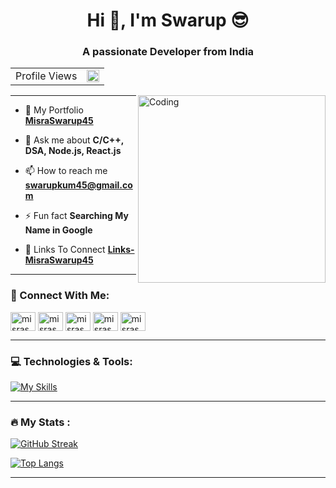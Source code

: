 <h1 align="center">Hi 👋, I'm Swarup 😎</h1>


<h3 align="center">A passionate Developer from India</h3>

<table align="center">
  <tr>
    <td> Profile Views </td>
    <td><img src="https://profile-counter.glitch.me/misraswarup45/count.svg" alt="vistor count" height="20" /></td>
  </tr>
</table>

<img align="right" alt="Coding" width="300" src="https://www.techbabble.zone/content/images/2021/07/46207-programmer-1.gif">

---

- 🔗 My Portfolio <a href="https://misraswarup45.netlify.app/">**MisraSwarup45**</a>

- 💬 Ask me about **C/C++, DSA, Node.js, React.js**

- 📫 How to reach me **swarupkum45@gmail.com**

- ⚡ Fun fact **Searching My Name in Google**

- 🔗 Links To Connect <a href="https://swarup-linklist.netlify.app/">**Links-MisraSwarup45**</a>

---

### :handshake: Connect With Me:

<p align="left">
<a href="https://twitter.com/misraswarup45" target="blank"><img align="center" src="https://raw.githubusercontent.com/rahuldkjain/github-profile-readme-generator/master/src/images/icons/Social/twitter.svg" alt="misraswarup45" height="30" width="40" /></a>
<a href="https://linkedin.com/in/misraswarup45" target="blank"><img align="center" src="https://raw.githubusercontent.com/rahuldkjain/github-profile-readme-generator/master/src/images/icons/Social/linked-in-alt.svg" alt="misraswarup45" height="30" width="40" /></a>
<a href="https://fb.com/misraswarup45" target="blank"><img align="center" src="https://raw.githubusercontent.com/rahuldkjain/github-profile-readme-generator/master/src/images/icons/Social/facebook.svg" alt="misraswarup45" height="30" width="40" /></a>
<a href="https://instagram.com/misraswarup45" target="blank"><img align="center" src="https://raw.githubusercontent.com/rahuldkjain/github-profile-readme-generator/master/src/images/icons/Social/instagram.svg" alt="misraswarup45" height="30" width="40" /></a>
<a href="https://www.leetcode.com/misraswarup45" target="blank"><img align="center" src="https://raw.githubusercontent.com/rahuldkjain/github-profile-readme-generator/master/src/images/icons/Social/leet-code.svg" alt="misraswarup45" height="30" width="40" /></a>
</p>

---


### :computer: Technologies & Tools:

[![My Skills](https://skillicons.dev/icons?i=c,cpp,html,css,bootstrap,js,react,nodejs,express,mongodb,vscode,git,github)](https://skillicons.dev)


---

### :fire: My Stats :
[![GitHub Streak](http://github-readme-streak-stats.herokuapp.com?user=MisraSwarup45&theme=dark&background=000000)](https://git.io/streak-stats)

[![Top Langs](https://github-readme-stats.vercel.app/api/top-langs/?username=MisraSwarup45&layout=compact&theme=vision-friendly-dark)](https://github.com/anuraghazra/github-readme-stats)

---
